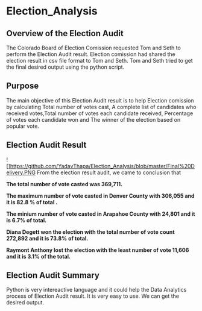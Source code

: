 # Election_Analysis

## Overview of the Election Audit
The Colorado Board of Election Comission requested Tom and Seth to perform the Election Audit result. Election comission had shared the election result in csv file format to Tom and Seth. Tom and Seth tried to get the final desired output using the python script.

## Purpose
The main objective of this Election Audit result is to help Election comission by calculating Total number of votes cast, A complete list of candidates who received votes,Total number of votes each candidate received, Percentage of votes each candidate won and The winner of the election based on popular vote.

## Election Audit Result
![]https://github.com/YadavThapa/Election_Analysis/blob/master/Final%20Delivery.PNG
From the election result audit, we came to conclusion that 

**The total number of vote casted was 369,711.**

**The maximum number of vote casted in Denver County with 306,055 and it is 82.8 % of total .**

**The minium number of vote casted in Arapahoe County with 24,801 and it is 6.7% of total.**

**Diana Degett won the election with the total number of vote count 272,892 and it is 73.8% of total.**

**Raymont Anthony lost the election with the least number of vote 11,606 and it is 3.1% of the total.**

## Election Audit Summary
Python is very intereactive language and it could help the Data Analytics process of Election Audit result. It is very easy to use. We can get the desired output.
